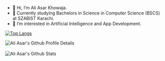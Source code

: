 - 👋 Hi, I’m Ali Asar Khowaja.
- 🏫 Currently studying Bachelors in Science in Computer Science (BSCS) at SZABIST Karachi.
- 👀 I’m interested in Artificial Intelligence and App Development.

<!---
aliasar1/aliasar1 is a ✨ special ✨ repository because its `README.md` (this file) appears on your GitHub profile.
You can click the Preview link to take a look at your changes.
--->

[![Top Langs](https://github-readme-stats.vercel.app/api/top-langs/?username=aliasar1&layout=compact)](https://github.com/aliasar1/github-readme-stats)
 <p >
  <img alt="Ali Asar's Github Profile Details" src="http://github-profile-summary-cards.vercel.app/api/cards/profile-details?username=aliasar1&theme=github_dark" /><br>
  <br>
<img  alt="Ali Asar's Github Stats" src="http://github-profile-summary-cards.vercel.app/api/cards/stats?username=aliasar1&theme=github_dark" />
</p>
